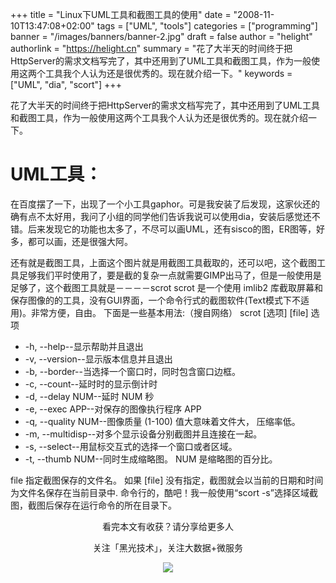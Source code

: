 +++
title = "Linux下UML工具和截图工具的使用"
date = "2008-11-10T13:47:08+02:00"
tags = ["UML", "tools"]
categories = ["programming"]
banner = "/images/banners/banner-2.jpg"
draft = false
author = "helight"
authorlink = "https://helight.cn"
summary = "花了大半天的时间终于把HttpServer的需求文档写完了，其中还用到了UML工具和截图工具，作为一般使用这两个工具我个人认为还是很优秀的。现在就介绍一下。"
keywords = ["UML", "dia", "scort"]
+++

花了大半天的时间终于把HttpServer的需求文档写完了，其中还用到了UML工具和截图工具，作为一般使用这两个工具我个人认为还是很优秀的。现在就介绍一下。 

# UML工具：
在百度摆了一下，出现了一个小工具gaphor。可是我安装了后发现，这家伙还的确有点不太好用，我问了小组的同学他们告诉我说可以使用dia，安装后感觉还不错。后来发现它的功能也太多了，不尽可以画UML，还有sisco的图，ER图等，好多，都可以画，还是很强大阿。 

还有就是截图工具，上面这个图片就是用截图工具截取的，还可以吧，这个截图工具足够我们平时使用了，要是截的复杂一点就需要GIMP出马了，但是一般使用是足够了，这个截图工具就是－－－－scrot scrot 是一个使用 imlib2 库截取屏幕和保存图像的的工具，没有GUI界面，一个命令行式的截图软件(Text模式下不适用)。非常方便，自由。 
下面是一些基本用法:（搜自网络） 
scrot [选项] [file] 选项 
* -h, --help--显示帮助并且退出 
* -v, --version--显示版本信息并且退出
* -b, --border--当选择一个窗口时，同时包含窗口边框。
* -c, --count--延时时的显示倒计时 
* -d, --delay NUM--延时 NUM 秒 
* -e, --exec APP--对保存的图像执行程序 APP 
* -q, --quality NUM--图像质量 (1-100) 值大意味着文件大， 压缩率低。 
* -m, --multidisp--对多个显示设备分别截图并且连接在一起。 
* -s, --select--用鼠标交互式的选择一个窗口或者区域。 
* -t, --thumb NUM--同时生成缩略图。 NUM 是缩略图的百分比。 

file 指定截图保存的文件名。 如果 [file] 没有指定，截图就会以当前的日期和时间为文件名保存在当前目录中. 命令行的，酷吧！我一般使用“scort -s”选择区域截图，截图后保存在运行命令的所在目录下。


<center>
看完本文有收获？请分享给更多人<br>

关注「黑光技术」，关注大数据+微服务<br>

![](/images/qrcode_helight_tech.jpg)
</center>
